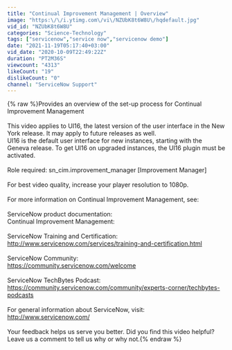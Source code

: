 ```yaml
---
title: "Continual Improvement Management | Overview"
image: "https:\/\/i.ytimg.com\/vi\/NZUbK8t6W8U\/hqdefault.jpg"
vid_id: "NZUbK8t6W8U"
categories: "Science-Technology"
tags: ["servicenow","service now","servicenow demo"]
date: "2021-11-19T05:17:40+03:00"
vid_date: "2020-10-09T22:49:22Z"
duration: "PT2M36S"
viewcount: "4313"
likeCount: "19"
dislikeCount: "0"
channel: "ServiceNow Support"
---
```

{% raw %}Provides an overview of the set-up process for Continual Improvement Management<br /><br />This video applies to UI16, the latest version of the user interface in the New York release. It may apply to future releases as well.<br />UI16 is the default user interface for new instances, starting with the Geneva release. To get UI16 on upgraded instances, the UI16 plugin must be activated.<br /><br />Role required: sn_cim.improvement_manager [Improvement Manager]<br /><br />For best video quality, increase your player resolution to 1080p.<br /><br />For more information on Continual Improvement Management, see: <br /><br />ServiceNow product documentation:<br />Continual Improvement Management: <br /><br />ServiceNow Training and Certification:<br /><a rel="nofollow" target="blank" href="http://www.servicenow.com/services/training-and-certification.html">http://www.servicenow.com/services/training-and-certification.html</a><br /><br />ServiceNow Community:<br /><a rel="nofollow" target="blank" href="https://community.servicenow.com/welcome">https://community.servicenow.com/welcome</a><br /><br />ServiceNow TechBytes Podcast: <br /><a rel="nofollow" target="blank" href="https://community.servicenow.com/community/experts-corner/techbytes-podcasts">https://community.servicenow.com/community/experts-corner/techbytes-podcasts</a><br /><br />For general information about ServiceNow, visit: <a rel="nofollow" target="blank" href="http://www.servicenow.com/">http://www.servicenow.com/</a><br /><br />Your feedback helps us serve you better. Did you find this video helpful? Leave us a comment to tell us why or why not.{% endraw %}
